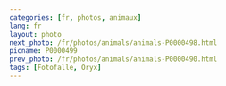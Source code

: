 ```yaml
---
categories: [fr, photos, animaux]
lang: fr
layout: photo
next_photo: /fr/photos/animals/animals-P0000498.html
picname: P0000499
prev_photo: /fr/photos/animals/animals-P0000490.html
tags: [Fotofalle, Oryx]
---
```

